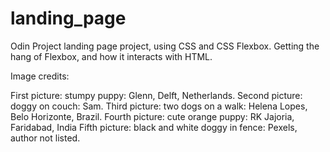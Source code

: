 # landing_page
Odin Project landing page project, using CSS and CSS Flexbox. 
Getting the hang of Flexbox, and how it interacts with HTML.

Image credits:

First picture: stumpy puppy: Glenn, Delft, Netherlands.
Second picture: doggy on couch: Sam.
Third picture: two dogs on a walk: Helena Lopes, Belo Horizonte, Brazil.
Fourth picture: cute orange puppy: RK Jajoria, Faridabad, India
Fifth picture: black and white doggy in fence: Pexels, author not listed.


